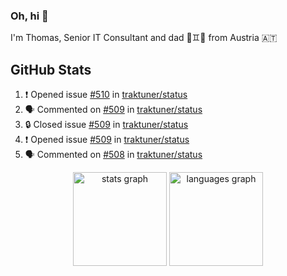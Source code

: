 ### Oh, hi 👋

I'm Thomas, Senior IT Consultant and dad 👶♊️👶 from Austria 🇦🇹

<!--
**traktuner/traktuner** is a ✨ _special_ ✨ repository because its `README.md` (this file) appears on your GitHub profile.

Here are some ideas to get you started:

- 🔭 I’m currently working on ...
- 🌱 I’m currently learning ...
- 👯 I’m looking to collaborate on ...
- 🤔 I’m looking for help with ...
- 💬 Ask me about ...
- 📫 How to reach me: ...
- 😄 Pronouns: ...
- ⚡ Fun fact: ...
-->

</div>

## GitHub Stats
<!--START_SECTION:activity-->
1. ❗ Opened issue [#510](https://github.com/traktuner/status/issues/510) in [traktuner/status](https://github.com/traktuner/status)
2. 🗣 Commented on [#509](https://github.com/traktuner/status/issues/509#issuecomment-2655721816) in [traktuner/status](https://github.com/traktuner/status)
3. 🔒 Closed issue [#509](https://github.com/traktuner/status/issues/509) in [traktuner/status](https://github.com/traktuner/status)
4. ❗ Opened issue [#509](https://github.com/traktuner/status/issues/509) in [traktuner/status](https://github.com/traktuner/status)
5. 🗣 Commented on [#508](https://github.com/traktuner/status/issues/508#issuecomment-2633691380) in [traktuner/status](https://github.com/traktuner/status)
<!--END_SECTION:activity-->

<div align="center">
  <img src="https://github-readme-stats.vercel.app/api?username=traktuner&hide_title=false&hide_rank=false&show_icons=true&include_all_commits=true&count_private=true&disable_animations=false&theme=dracula&locale=en&hide_border=false&order=1" height="150" alt="stats graph"  />
  <img src="https://github-readme-stats.vercel.app/api/top-langs?username=traktuner&locale=en&hide_title=false&layout=compact&card_width=320&langs_count=5&theme=dracula&hide_border=false&order=2" height="150" alt="languages graph"  />
</div>
